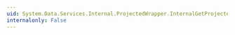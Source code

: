 ```yaml
---
uid: System.Data.Services.Internal.ProjectedWrapper.InternalGetProjectedPropertyValue(System.Int32)
internalonly: False
---
```


